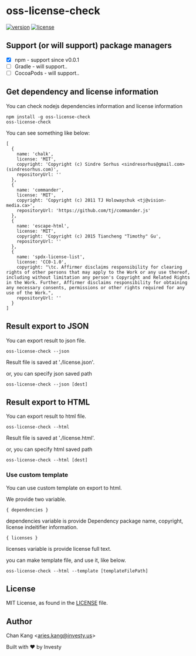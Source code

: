 # oss-license-check

[![version](https://img.shields.io/npm/v/oss-license-check)](https://npmjs.org/package/oss-license-check)
[![license](https://img.shields.io/npm/l/oss-license-check)](https://github.com/investycorp/oss-license-check/LICENSE)

## Support (or will support) package managers

* [x] npm - support since v0.0.1
* [ ] Gradle - will support..
* [ ] CocoaPods - will support..

## Get dependency and license information

You can check nodejs dependencies information and license information

```
npm install -g oss-license-check
oss-license-check
```

You can see something like below:

```
[
  {
    name: 'chalk',
    license: 'MIT',
    copyright: 'Copyright (c) Sindre Sorhus <sindresorhus@gmail.com> (sindresorhus.com)',
    repositoryUrl: ''
  },
  {
    name: 'commander',
    license: 'MIT',
    copyright: 'Copyright (c) 2011 TJ Holowaychuk <tj@vision-media.ca>',
    repositoryUrl: 'https://github.com/tj/commander.js'
  },
  {
    name: 'escape-html',
    license: 'MIT',
    copyright: 'Copyright (c) 2015 Tiancheng "Timothy" Gu',
    repositoryUrl: ''
  },
  {
    name: 'spdx-license-list',
    license: 'CC0-1.0',
    copyright: "\tc. Affirmer disclaims responsibility for clearing rights of other persons that may apply to the Work or any use thereof, including without limitation any person's Copyright and Related Rights in the Work. Further, Affirmer disclaims responsibility for obtaining any necessary consents, permissions or other rights required for any use of the Work.",
    repositoryUrl: ''
  }
]
```

## Result export to JSON

You can export result to json file.

```
oss-license-check --json
```

Result file is saved at './license.json'.

or, you can specify json saved path

```
oss-license-check --json [dest]
```

## Result export to HTML

You can export result to html file.

```
oss-license-check --html
```

Result file is saved at './license.html'.

or, you can specify html saved path

```
oss-license-check --html [dest]
```

### Use custom template

You can use custom template on export to html.

We provide two variable.

```
{ dependencies }
```

dependencies variable is provide Dependency package name, copyright, license indeitifier information.

```
{ licenses }
```

licenses variable is provide license full text.

you can make template file, and use it, like below.

```
oss-license-check --html --template [templateFilePath]
```

## License

MIT License, as found in the [LICENSE](https://github.com/investycorp/oss-license-check/LICENSE) file.

## Author

Chan Kang <<aries.kang@investy.us>>

Built with ❤️ by Investy